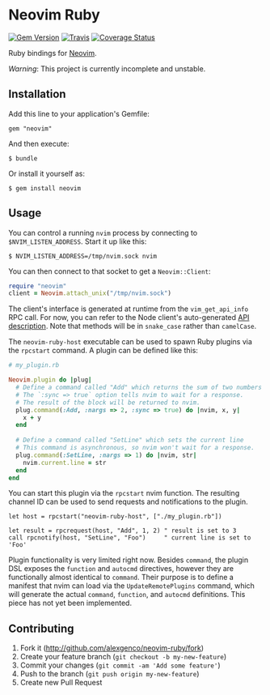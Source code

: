 # Neovim Ruby

[![Gem Version](https://badge.fury.io/rb/neovim.svg)](https://badge.fury.io/rb/neovim)
[![Travis](https://travis-ci.org/alexgenco/neovim-ruby.svg?branch=master)](https://travis-ci.org/alexgenco/neovim-ruby)
[![Coverage Status](https://coveralls.io/repos/alexgenco/neovim-ruby/badge.png)](https://coveralls.io/r/alexgenco/neovim-ruby)

Ruby bindings for [Neovim](https://github.com/neovim/neovim).

*Warning*: This project is currently incomplete and unstable.

## Installation

Add this line to your application's Gemfile:

    gem "neovim"

And then execute:

    $ bundle

Or install it yourself as:

    $ gem install neovim

## Usage

You can control a running `nvim` process by connecting to `$NVIM_LISTEN_ADDRESS`. Start it up like this:

```shell
$ NVIM_LISTEN_ADDRESS=/tmp/nvim.sock nvim
```

You can then connect to that socket to get a `Neovim::Client`:

```ruby
require "neovim"
client = Neovim.attach_unix("/tmp/nvim.sock")
```

The client's interface is generated at runtime from the `vim_get_api_info` RPC call. For now, you can refer to the Node client's auto-generated [API description](https://github.com/neovim/node-client/blob/master/index.d.ts). Note that methods will be in `snake_case` rather than `camelCase`.

The `neovim-ruby-host` executable can be used to spawn Ruby plugins via the `rpcstart` command. A plugin can be defined like this:

```ruby
# my_plugin.rb

Neovim.plugin do |plug|
  # Define a command called "Add" which returns the sum of two numbers
  # The `:sync => true` option tells nvim to wait for a response.
  # The result of the block will be returned to nvim.
  plug.command(:Add, :nargs => 2, :sync => true) do |nvim, x, y|
    x + y
  end
  
  # Define a command called "SetLine" which sets the current line
  # This command is asynchronous, so nvim won't wait for a response.
  plug.command(:SetLine, :nargs => 1) do |nvim, str|
    nvim.current.line = str
  end
end
```

You can start this plugin via the `rpcstart` nvim function. The resulting channel ID can be used to send requests and notifications to the plugin.

```viml
let host = rpcstart("neovim-ruby-host", ["./my_plugin.rb"])

let result = rpcrequest(host, "Add", 1, 2) " result is set to 3
call rpcnotify(host, "SetLine", "Foo")     " current line is set to 'Foo'
```

Plugin functionality is very limited right now. Besides `command`, the plugin DSL exposes the `function` and `autocmd` directives, however they are functionally almost identical to `command`. Their purpose is to define a manifest that nvim can load via the `UpdateRemotePlugins` command, which will generate the actual `command`, `function`, and `autocmd` definitions. This piece has not yet been implemented.

## Contributing

1. Fork it (http://github.com/alexgenco/neovim-ruby/fork)
2. Create your feature branch (`git checkout -b my-new-feature`)
3. Commit your changes (`git commit -am 'Add some feature'`)
4. Push to the branch (`git push origin my-new-feature`)
5. Create new Pull Request
